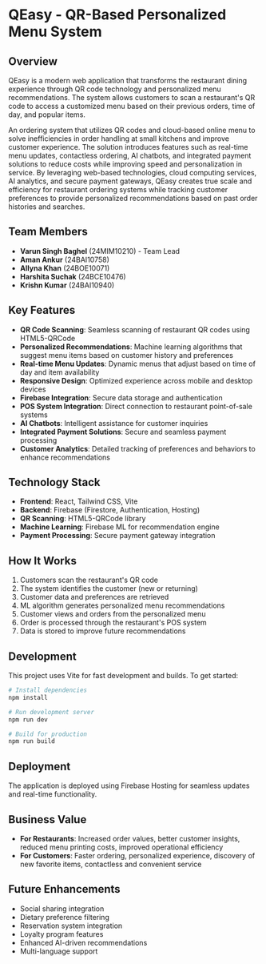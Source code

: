 # QEasy - QR-Based Personalized Menu System

## Overview
QEasy is a modern web application that transforms the restaurant dining experience through QR code technology and personalized menu recommendations. The system allows customers to scan a restaurant's QR code to access a customized menu based on their previous orders, time of day, and popular items.

An ordering system that utilizes QR codes and cloud-based online menu to solve inefficiencies in order handling at small kitchens and improve customer experience. The solution introduces features such as real-time menu updates, contactless ordering, AI chatbots, and integrated payment solutions to reduce costs while improving speed and personalization in service. By leveraging web-based technologies, cloud computing services, AI analytics, and secure payment gateways, QEasy creates true scale and efficiency for restaurant ordering systems while tracking customer preferences to provide personalized recommendations based on past order histories and searches.

## Team Members
- **Varun Singh Baghel** (24MIM10210) - Team Lead
- **Aman Ankur** (24BAI10758)
- **Allyna Khan** (24BOE10071)
- **Harshita Suchak** (24BCE10476)
- **Krishn Kumar** (24BAI10940)

## Key Features
- **QR Code Scanning**: Seamless scanning of restaurant QR codes using HTML5-QRCode
- **Personalized Recommendations**: Machine learning algorithms that suggest menu items based on customer history and preferences
- **Real-time Menu Updates**: Dynamic menus that adjust based on time of day and item availability
- **Responsive Design**: Optimized experience across mobile and desktop devices
- **Firebase Integration**: Secure data storage and authentication
- **POS System Integration**: Direct connection to restaurant point-of-sale systems
- **AI Chatbots**: Intelligent assistance for customer inquiries
- **Integrated Payment Solutions**: Secure and seamless payment processing
- **Customer Analytics**: Detailed tracking of preferences and behaviors to enhance recommendations

## Technology Stack
- **Frontend**: React, Tailwind CSS, Vite
- **Backend**: Firebase (Firestore, Authentication, Hosting)
- **QR Scanning**: HTML5-QRCode library
- **Machine Learning**: Firebase ML for recommendation engine
- **Payment Processing**: Secure payment gateway integration

## How It Works
1. Customers scan the restaurant's QR code
2. The system identifies the customer (new or returning)
3. Customer data and preferences are retrieved
4. ML algorithm generates personalized menu recommendations
5. Customer views and orders from the personalized menu
6. Order is processed through the restaurant's POS system
7. Data is stored to improve future recommendations

## Development
This project uses Vite for fast development and builds. To get started:

```bash
# Install dependencies
npm install

# Run development server
npm run dev

# Build for production
npm run build
```

## Deployment
The application is deployed using Firebase Hosting for seamless updates and real-time functionality.

## Business Value
- **For Restaurants**: Increased order values, better customer insights, reduced menu printing costs, improved operational efficiency
- **For Customers**: Faster ordering, personalized experience, discovery of new favorite items, contactless and convenient service

## Future Enhancements
- Social sharing integration
- Dietary preference filtering
- Reservation system integration
- Loyalty program features
- Enhanced AI-driven recommendations
- Multi-language support

